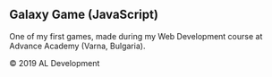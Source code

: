 ## Galaxy Game (JavaScript)
One of my first games, made during my Web Development course at Advance Academy (Varna, Bulgaria).

© 2019 AL Development
